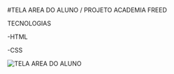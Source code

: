 #TELA AREA DO ALUNO / PROJETO ACADEMIA FREED

TECNOLOGIAS 

-HTML

-CSS



![TELA AREA DO ALUNO](https://user-images.githubusercontent.com/106634122/202586439-1bdbddbd-a43e-40a4-bb0a-bdbbb4bf0a60.png)
